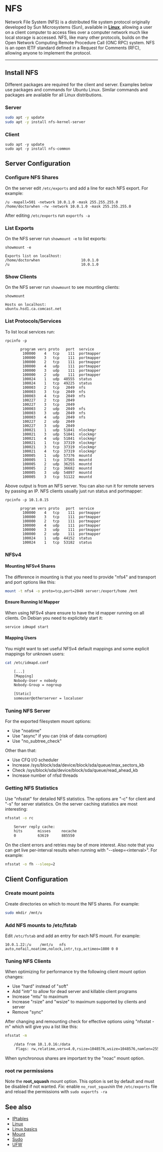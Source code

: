 # NFS

Network File System (NFS) is a distributed file system protocol originally developed by Sun Microsystems (Sun), available in **[Linux](linux.md)**, allowing a user on a client computer to access files over a computer network much like local storage is accessed. NFS, like many other protocols, builds on the Open Network Computing Remote Procedure Call (ONC RPC) system. NFS is an open IETF standard defined in a Request for Comments (RFC), allowing anyone to implement the protocol.

---

## Install NFS

Different packages are required for the client and server. Examples below use packages and commands for Ubuntu Linux. Similar commands and packages are available for all Linux distributions.

### Server

```bash
sudo apt -y update
sudo apt -y install nfs-kernel-server
```

### Client

```shell
sudo apt -y update
sudo apt -y install nfs-common
```

## Server Configuration

### Configure NFS Shares

On the server edit `/etc/exports` and add a line for each NFS export. For example:

```shell
/u -mapall=501 -network 10.0.1.0 -mask 255.255.255.0
/home/doctorwhen -rw -network 10.0.1.0 -mask 255.255.255.0
```

After editing `/etc/exports` run `exportfs -a`

### List Exports

On the NFS server run `showmount -e` to list exports:

```shell
showmount -e

Exports list on localhost:
/home/doctorwhen                   10.0.1.0
/u                                 10.0.1.0
```

### Show Clients

On the NFS server run `showmount` to see mounting clients:

```shell
showmount 

Hosts on localhost:
ubuntu.hsd1.ca.comcast.net
```

### List Protocols/Services

To list local services run:

```shell
rpcinfo -p

       program vers proto   port  service
        100000    4   tcp    111  portmapper
        100000    3   tcp    111  portmapper
        100000    2   tcp    111  portmapper
        100000    4   udp    111  portmapper
        100000    3   udp    111  portmapper
        100000    2   udp    111  portmapper
        100024    1   udp  48555  status
        100024    1   tcp  49225  status
        100003    2   tcp   2049  nfs
        100003    3   tcp   2049  nfs
        100003    4   tcp   2049  nfs
        100227    2   tcp   2049
        100227    3   tcp   2049
        100003    2   udp   2049  nfs
        100003    3   udp   2049  nfs
        100003    4   udp   2049  nfs
        100227    2   udp   2049
        100227    3   udp   2049
        100021    1   udp  51841  nlockmgr
        100021    3   udp  51841  nlockmgr
        100021    4   udp  51841  nlockmgr
        100021    1   tcp  37319  nlockmgr
        100021    3   tcp  37319  nlockmgr
        100021    4   tcp  37319  nlockmgr
        100005    1   udp  57376  mountd
        100005    1   tcp  37565  mountd
        100005    2   udp  36255  mountd
        100005    2   tcp  36682  mountd
        100005    3   udp  54897  mountd
        100005    3   tcp  51122  mountd
```

Above output is from an NFS server. You can also run it for remote servers by passing an IP. NFS clients usually just run status and portmapper:

```shell
rpcinfo -p 10.1.0.15

       program vers proto   port  service
        100000    4   tcp    111  portmapper
        100000    3   tcp    111  portmapper
        100000    2   tcp    111  portmapper
        100000    4   udp    111  portmapper
        100000    3   udp    111  portmapper
        100000    2   udp    111  portmapper
        100024    1   udp  44152  status
        100024    1   tcp  53182  status
```

### NFSv4

#### Mounting NFSv4 Shares

The difference in mounting is that you need to provide "nfs4" and transport and port options like this:

```bash
mount -t nfs4 -o proto=tcp,port=2049 server:/export/home /mnt
```

#### Ensure Running Id Mapper

When using NFSv4 share ensure to have the id mapper running on all clients. On Debian you need to explicitely start it:

```bash
service idmapd start
```

#### Mapping Users

You might want to set useful NFSv4 default mappings and some explicit mappings for unknown users:

```bash
cat /etc/idmapd.conf

    [...]
    [Mapping]
    Nobody-User = nobody
    Nobody-Group = nogroup

    [Static]
    someuser@otherserver = localuser
```

### Tuning NFS Server

For the exported filesystem mount options:

-   Use "noatime"
-   Use "async" if you can (risk of data corruption)
-   Use "no\_subtree\_check"

Other than that:

-   Use CFQ I/O scheduler
-   Increase /sys/block/sda/device/block/sda/queue/max\_sectors\_kb
-   Check /sys/block/sda/device/block/sda/queue/read\_ahead\_kb
-   Increase number of nfsd threads

### Getting NFS Statistics

Use "nfsstat" for detailed NFS statistics. The options are "-c" for client and "-s" for server statistics. On the server caching statistics are most interesting:

```bash
nfsstat -o rc

    Server reply cache:
    hits       misses     nocache
    0          63619      885550  
```

On the client errors and retries may be of more interest. Also note that you can get live per-interval results when running with "--sleep=\<interval\>". For example:

```bash
nfsstat -o fh --sleep=2
```

## Client Configuration

### Create mount points

Create directories on which to mount the NFS shares. For example:

```bash
sudo mkdir /mnt/u
```

### Add NFS mounts to /etc/fstab

Edit `/etc/fstab` and add an entry for each NFS mount. For example:

```
10.0.1.22:/u    /mnt/u   nfs auto,nofail,noatime,nolock,intr,tcp,actimeo=1800 0 0
```
### Tuning NFS Clients

When optimizing for performance try the following client mount option
changes:

-   Use "hard" instead of "soft"
-   Add "intr" to allow for dead server and killable client programs
-   Increase "mtu" to maximum
-   Increase "rsize" and "wsize" to maximum supported by clients and server
-   Remove "sync"

After changing and remounting check for effective options using "nfsstat -m" which will give you a list like this:

```bash
nfsstat -m

    /data from 10.1.0.16:/data
     Flags: rw,relatime,vers=4.0,rsize=1048576,wsize=1048576,namlen=255,hard,proto=tcp,port=0,timeo=600,retrans=2,sec=sys,clientaddr=10.1.0.16,local_lock=none,addr=10.1.0.15
```

When synchronous shares are important try the "noac" mount option.

### root rw permissions

Note the **root_squash** mount option. This option is set by default and must be disabled if not wanted.
*Fix:* enable `no_root_squash`in the `/etc/exports` file and reload the permissions with `sudo exportfs -ra`

## See also

- [IPtables](iptables.md)
- [Linux](linux.md)
- [Linux basics](linuxbasics.md)
- [Mount](mount.md)
- [Sudo](sudo.md)
- [UFW](ufw.md)
